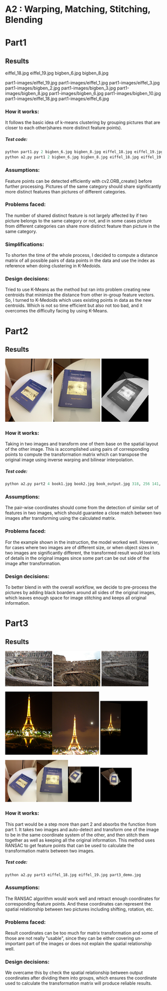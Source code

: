 # **A2 : Warping, Matching, Stitching, Blending**

# **Part1**
## **Results**
eiffel_18.jpg eiffel_19.jpg 
bigben_6.jpg bigben_8.jpg 

part1-images/eiffel_19.jpg part1-images/eiffel_1.jpg part1-images/eiffel_3.jpg 
part1-images/bigben_2.jpg part1-images/bigben_3.jpg part1-images/bigben_8.jpg part1-images/bigben_6.jpg part1-images/bigben_10.jpg part1-images/eiffel_18.jpg part1-images/eiffel_6.jpg 

### How it works:
It follows the basic idea of k-means clustering by grouping pictures that are closer to each other(shares more distinct feature points).
##### Test code:
```python
python part1.py 2 bigben_6.jpg bigben_8.jpg eiffel_18.jpg eiffel_19.jpg part1_output.txt
python a2.py part1 2 bigben_6.jpg bigben_8.jpg eiffel_18.jpg eiffel_19.jpg part1_output.txt
```
### Assumptions:
Feature points can be detected efficiently with cv2.ORB_create() before further processing.
Pictures of the same category should share significantly more distinct features than pictures of different categories. 
### Problems faced:
The number of shared distinct feature is not largely affected by if two picture belongs to the same category or not, and in some cases picture from different categories can share more distinct feature than picture in the same category.
### Simplifications:
To shorten the time of the whole process, I decided to compute a distance matrix of all possible pairs of data points in the data and use the index as reference when doing clustering in K-Medoids.
### Design decisions:
Tried to use K-Means as the method but ran into problem creating new centroids that minimize the distance from other in-group feature vectors. So, I turned to K-Medoids which uses existing points in data as the new centroids. Which is not so time efficient but also not too bad, and it overcomes the difficulty facing by using K-Means.

# **Part2**
## **Results**
<img src="book1.jpg" width="30%"> <img src="book2.jpg" width="30%">
<img src="book_output.jpg" width="30%">

### How it works:
Taking in two images and transform one of them base on the spatial layout of the other image.
This is accomplished using pairs of corresponding points to compute the transformation matrix which can transpose the original
image using inverse warping and bilinear interpolation.

##### Test code:
```python
python a2.py part2 4 book1.jpg book2.jpg book_output.jpg 318, 256 141, 131 534, 372 480, 159 316, 670 493, 630 73, 473 64, 601
```

### Assumptions:
The pair-wise coordinates should come from the detection of similar set of features in two images,
which should guarantee a close match between two images after transforming using the calculated matrix. 

### Problems faced:
For the example shown in the instruction, the model worked well. However, for cases where two images are of different size,
or when object sizes in two images are significantly different, the transformed result would lost lots of details in the 
original images since some part can be out side of the image after transformation.


### Design decisions:
To better blend in with the overall workflow, we decide to pre-process the pictures by adding black boarders around all 
sides of the original images, which leaves enough space for image stitching and keeps all original information. 


# **Part3**
## **Results**
<img src="colosseum_4.jpg" width="30%"> <img src="colosseum_5.jpg" width="30%"> <img src="success_example/colosseum.jpg" width="30%"> 

<img src="eiffel_18.jpg" width="30%"><img src="eiffel_19.jpg" width="30%"> <img src="success_example/resulteiffel.jpg" width="30%">

<img src="book1.jpg" width="20%"><img src="book2.jpg" width="20%"><img src="success_example/resultbook.jpg" width="20%"> <img src="success_example/resultbook2.jpg" width="20%">

### How it works:
This part would be a step more than part 2 and absorbs the function from part 1.
It takes two images and auto-detect and transform one of the image to be in the 
same coordinate system of the other, and then stitch them together as well as keeping
all the original information. This method uses RANSAC to get feature points that 
can be used to calculate the transformation matrix between two images.

##### Test code:
```python
python a2.py part3 eiffel_18.jpg eiffel_19.jpg part3_demo.jpg
```

### Assumptions:
The RANSAC algorithm would work well and retract enough coordinates for corresponding
feature points. And these coordinates can represent the spatial relationship
between two pictures including shifting, rotation, etc.

### Problems faced:
Result coordinates can be too much for matrix transformation and some of those are not
really "usable", since they can be either covering un-important part of the 
images or does not explain the spatial relationship well.

### Design decisions:
We overcame this by check the spatial relationship between output coordinates
 after dividing them into groups, which ensures the coordinate used to calculate
 the transformation matrix will produce reliable results. 
